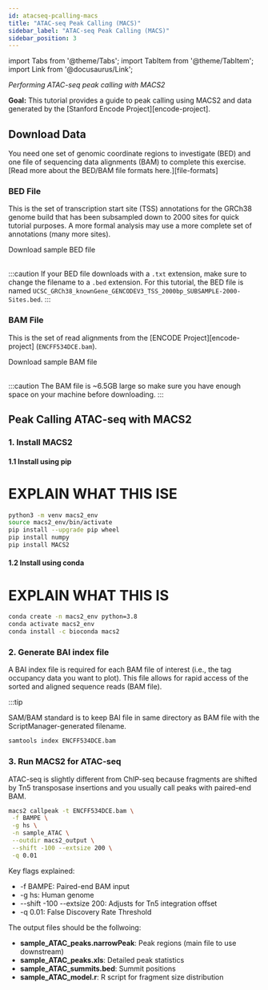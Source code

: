```yaml
---
id: atacseq-pcalling-macs
title: "ATAC-seq Peak Calling (MACS)"
sidebar_label: "ATAC-seq Peak Calling (MACS)"
sidebar_position: 3
---
```


import Tabs from '@theme/Tabs';
import TabItem from '@theme/TabItem';
import Link from '@docusaurus/Link';

_Performing ATAC-seq peak calling with MACS2_ 

**Goal:** This tutorial provides a guide to peak calling using MACS2 and data generated by the [Stanford Encode Project][encode-project]. 

## Download Data

You need one set of genomic coordinate regions to investigate (BED) and one file of sequencing data alignments (BAM) to complete this exercise. [Read more about the BED/BAM file formats here.][file-formats]


### BED File
This is the set of transcription start site (TSS) annotations for the GRCh38 genome build that has been subsampled down to 2000 sites for quick tutorial purposes. A more formal analysis may use a more complete set of annotations (many more sites).

<Link
  className="button button--secondary"
  target="\_blank"
  href="/sample_data/atac-seq-tutorial/UCSC_GRCh38_knownGene_GENCODEV3_TSS_2000bp_SUBSAMPLE-2000-Sites.bed" >
  Download sample BED file
</Link>

<br />
<br />

:::caution
If your BED file downloads with a `.txt` extension, make sure to change the filename to a `.bed` extension. For this tutorial, the BED file is named `UCSC_GRCh38_knownGene_GENCODEV3_TSS_2000bp_SUBSAMPLE-2000-Sites.bed`.
:::

### BAM File
This is the set of read alignments from the [ENCODE Project][encode-project] (`ENCFF534DCE.bam`). 

<Link
  className="button button--secondary"
  href="https://www.encodeproject.org/files/ENCFF128WZG/@@download/ENCFF534DCE.bam">
  Download sample BAM file
</Link>

<br />
<br />

:::caution
The BAM file is ~6.5GB large so make sure you have enough space on your machine before downloading.
:::

## Peak Calling ATAC-seq with MACS2 

### 1. Install MACS2

#### 1.1 Install using pip 
# EXPLAIN WHAT THIS ISE


```bash
python3 -m venv macs2_env
source macs2_env/bin/activate
pip install --upgrade pip wheel
pip install numpy
pip install MACS2
```

#### 1.2 Install using conda
# EXPLAIN WHAT THIS IS

```bash
conda create -n macs2_env python=3.8
conda activate macs2_env
conda install -c bioconda macs2
```

### 2. Generate BAI index file
A BAI index file is required for each BAM file of interest (i.e., the tag occupancy data you want to plot). This file allows for rapid access of the sorted and aligned sequence reads (BAM file).

:::tip

SAM/BAM standard is to keep BAI file in same directory as BAM file with the ScriptManager-generated filename.

```bash
samtools index ENCFF534DCE.bam 
```

### 3. Run MACS2 for ATAC-seq
ATAC-seq is slightly different from ChIP-seq because fragments are shifted by Tn5 transposase insertions and you usually call peaks with paired-end BAM.
 
 ```bash
 macs2 callpeak -t ENCFF534DCE.bam \
  -f BAMPE \
  -g hs \
  -n sample_ATAC \
  --outdir macs2_output \
  --shift -100 --extsize 200 \
  -q 0.01
  ```

  Key flags explained:
  - -f BAMPE: Paired-end BAM input
  - -g hs: Human genome
  - --shift -100 --extsize 200: Adjusts for Tn5 integration offset
  - -q 0.01: False Discovery Rate Threshold

  The output files should be the follwoing: 
  - **sample_ATAC_peaks.narrowPeak**: Peak regions (main file to use downstream)
  - **sample_ATAC_peaks.xls**: Detailed peak statistics
  - **sample_ATAC_summits.bed**: Summit positions
  - **sample_ATAC_model.r**: R script for fragment size distribution









